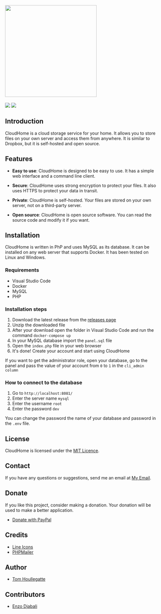 # <img src="https://image.noelshack.com/fichiers/2023/25/2/1687261539-cloudhome.png" height="300" />
<p float="left">
    <img src="https://img.shields.io/static/v1?label=License&message=MIT&color=blue">
    <img src="https://img.shields.io/static/v1?label=Version&message=1.7.2&color=blue">
</p>

## Introduction

CloudHome is a cloud storage service for your home. It allows you to store files on your own server and access them from anywhere. It is similar to Dropbox, but it is self-hosted and open source.

## Features

* **Easy to use**: CloudHome is designed to be easy to use. It has a simple web interface and a command line client.

* **Secure**: CloudHome uses strong encryption to protect your files. It also uses HTTPS to protect your data in transit.

* **Private**: CloudHome is self-hosted. Your files are stored on your own server, not on a third-party server.

* **Open source**: CloudHome is open source software. You can read the source code and modify it if you want.

## Installation

CloudHome is written in PhP and uses MySQL as its database. It can be installed on any web server that supports Docker. It has been tested on Linux and Windows.

### Requirements

* Visual Studio Code
* Docker
* MySQL
* PHP

### Installation steps

1. Download the latest release from the [releases page](https://github.com/xTOUKAM/CloudHome)
2. Unzip the downloaded file
3. After your download open the folder in Visual Studio Code and run the command `docker-compose up`
4. In your MySQL database import the `panel.sql` file
5. Open the `index.php` file in your web browser
6. It's done! Create your account and start using CloudHome

If you want to get the administrator role, open your database, go to the panel and pass the value of your account from `0` to `1` in the `cli_admin column`

### How to connect to the database
1. Go to `http://localhost:8081/`
2. Enter the server name `mysql`
3. Enter the username `root`
4. Enter the password `dev`

You can change the password the name of your database and password in the `.env` file.

## License

CloudHome is licensed under the [MIT Licence](./LICENCE).

## Contact

If you have any questions or suggestions, send me an email at [My Email](mailto:houllegatte.tom@gmail.com).

## Donate

If you like this project, consider making a donation. Your donation will be used to make a better application.

* [Donate with PayPal](https://paypal.me/senoravalley?country.x=FR&locale.x=fr_FR)

## Credits

* [Line Icons](https://lineicons.com/)
* [PHPMailer](https://github.com/PHPMailer/PHPMailer)

## Author

* [Tom Houllegatte](https://github.com/xTOUKAM)

## Contributors

* [Enzo Djabali](https://github.com/enzodjabali)



